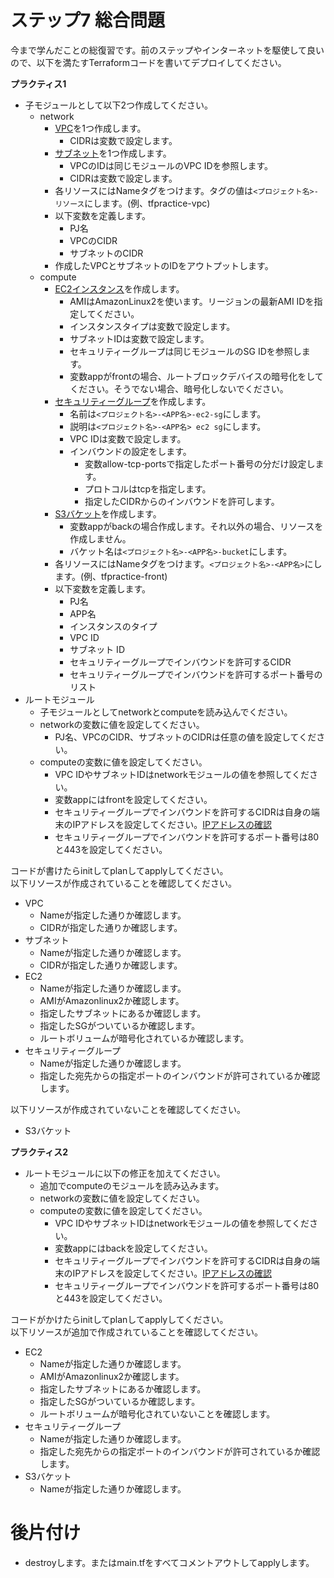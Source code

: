 # ステップ7 総合問題

今まで学んだことの総復習です。前のステップやインターネットを駆使して良いので、以下を満たすTerraformコードを書いてデプロイしてください。

**プラクティス1**

- 子モジュールとして以下2つ作成してください。
  - network
    - [VPC](https://registry.terraform.io/providers/hashicorp/aws/latest/docs/resources/vpc)を1つ作成します。
      - CIDRは変数で設定します。
    - [サブネット](https://registry.terraform.io/providers/hashicorp/aws/latest/docs/resources/subnet)を1つ作成します。
      - VPCのIDは同じモジュールのVPC IDを参照します。
      - CIDRは変数で設定します。
    - 各リソースにはNameタグをつけます。タグの値は`<プロジェクト名>-リソース`にします。(例、tfpractice-vpc)
    - 以下変数を定義します。
      - PJ名
      - VPCのCIDR
      - サブネットのCIDR
    - 作成したVPCとサブネットのIDをアウトプットします。
  - compute
    - [EC2インスタンス](https://registry.terraform.io/providers/hashicorp/aws/latest/docs/resources/instance)を作成します。
      - AMIはAmazonLinux2を使います。リージョンの最新AMI IDを指定してください。
      - インスタンスタイプは変数で設定します。
      - サブネットIDは変数で設定します。
      - セキュリティーグループは同じモジュールのSG IDを参照します。
      - 変数appがfrontの場合、ルートブロックデバイスの暗号化をしてください。そうでない場合、暗号化しないでください。
    - [セキュリティーグループ](https://registry.terraform.io/providers/hashicorp/aws/latest/docs/resources/security_group)を作成します。
      - 名前は`<プロジェクト名>-<APP名>-ec2-sg`にします。
      - 説明は`<プロジェクト名>-<APP名> ec2 sg`にします。
      - VPC IDは変数で設定します。
      - インバウンドの設定をします。
        - 変数allow-tcp-portsで指定したポート番号の分だけ設定します。
        - プロトコルはtcpを指定します。
        - 指定したCIDRからのインバウンドを許可します。
    - [S3バケット](https://registry.terraform.io/providers/hashicorp/aws/latest/docs/resources/s3_bucket)を作成します。
      - 変数appがbackの場合作成します。それ以外の場合、リソースを作成しません。
      - バケット名は`<プロジェクト名>-<APP名>-bucket`にします。
    - 各リソースにはNameタグをつけます。`<プロジェクト名>-<APP名>`にします。(例、tfpractice-front)
    - 以下変数を定義します。
      - PJ名
      - APP名
      - インスタンスのタイプ
      - VPC ID
      - サブネット ID
      - セキュリティーグループでインバウンドを許可するCIDR
      - セキュリティーグループでインバウンドを許可するポート番号のリスト
- ルートモジュール
  - 子モジュールとしてnetworkとcomputeを読み込んでください。
  - networkの変数に値を設定してください。
    - PJ名、VPCのCIDR、サブネットのCIDRは任意の値を設定してください。
  - computeの変数に値を設定してください。
    - VPC IDやサブネットIDはnetworkモジュールの値を参照してください。
    - 変数appにはfrontを設定してください。
    - セキュリティーグループでインバウンドを許可するCIDRは自身の端末のIPアドレスを設定してください。[IPアドレスの確認](https://www.cman.jp/network/support/go_access.cgi)
    - セキュリティーグループでインバウンドを許可するポート番号は80と443を設定してください。

コードが書けたらinitしてplanしてapplyしてください。  
以下リソースが作成されていることを確認してください。

- VPC
  - Nameが指定した通りか確認します。
  - CIDRが指定した通りか確認します。
- サブネット
  - Nameが指定した通りか確認します。
  - CIDRが指定した通りか確認します。
- EC2
  - Nameが指定した通りか確認します。
  - AMIがAmazonlinux2か確認します。
  - 指定したサブネットにあるか確認します。
  - 指定したSGがついているか確認します。
  - ルートボリュームが暗号化されているか確認します。
- セキュリティーグループ
  - Nameが指定した通りか確認します。
  - 指定した宛先からの指定ポートのインバウンドが許可されているか確認します。

以下リソースが作成されていないことを確認してください。

- S3バケット

**プラクティス2**

- ルートモジュールに以下の修正を加えてください。
  - 追加でcomputeのモジュールを読み込みます。
  - networkの変数に値を設定してください。
  - computeの変数に値を設定してください。
    - VPC IDやサブネットIDはnetworkモジュールの値を参照してください。
    - 変数appにはbackを設定してください。
    - セキュリティーグループでインバウンドを許可するCIDRは自身の端末のIPアドレスを設定してください。[IPアドレスの確認](https://www.cman.jp/network/support/go_access.cgi)
    - セキュリティーグループでインバウンドを許可するポート番号は80と443を設定してください。

コードがかけたらinitしてplanしてapplyしてください。  
以下リソースが追加で作成されていることを確認してください。

- EC2
  - Nameが指定した通りか確認します。
  - AMIがAmazonlinux2か確認します。
  - 指定したサブネットにあるか確認します。
  - 指定したSGがついているか確認します。
  - ルートボリュームが暗号化されていないことを確認します。
- セキュリティーグループ
  - Nameが指定した通りか確認します。
  - 指定した宛先からの指定ポートのインバウンドが許可されているか確認します。
- S3バケット
  - Nameが指定した通りか確認します。

# 後片付け

- destroyします。またはmain.tfをすべてコメントアウトしてapplyします。

